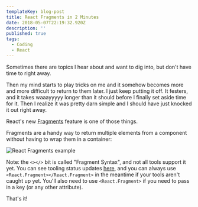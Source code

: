 ```yaml
---
templateKey: blog-post
title: React Fragments in 2 Minutes
date: 2018-05-07T22:19:32.920Z
description: ''
published: true
tags:
  - Coding
  - React
---
```


Sometimes there are topics I hear about and want to dig into, but don't have time to right away.

Then my mind starts to play tricks on me and it somehow becomes more and more difficult to return to them later. I just keep putting it off. It festers, and it takes waaayyyyy longer than it should before I finally set aside time for it. Then I realize it was pretty darn simple and I should have just knocked it out right away.

React's new [Fragments](https://reactjs.org/docs/fragments.html) feature is one of those things.

Fragments are a handy way to return multiple elements from a component without having to wrap them in a container:

![React Fragments example](/img/fragments.png)

Note: the `<></>` bit is called "Fragment Syntax", and not all tools support it yet. You can see tooling status updates [here](https://reactjs.org/blog/2017/11/28/react-v16.2.0-fragment-support.html#support-for-fragment-syntax), and you can always use `<React.Fragment></React.Fragment>` in the meantime if your tools aren't caught up yet. You'll also need to use `<React.Fragment>` if you need to pass in a key (or any other attribute).

That's it!

